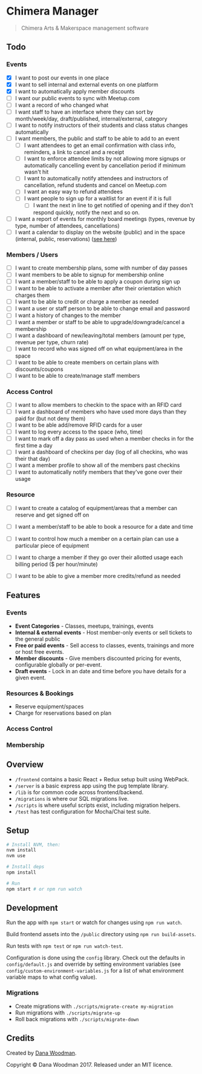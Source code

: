 # Chimera Manager

> Chimera Arts & Makerspace management software

## Todo

### Events

- [x] I want to post our events in one place
- [x] I want to sell internal and external events on one platform
- [x] I want to automatically apply member discounts
- [ ] I want our public events to sync with Meetup.com
- [ ] I want a record of who changed what
- [ ] I want staff to have an interface where they can sort by month/week/day, draft/published, internal/external, category
- [ ] I want to notify instructors of their students and class status changes automatically
- [ ] I want members, the public and staff to be able to add to an event
    - [ ] I want attendees to get an email confirmation with class info, reminders, a link to cancel and a receipt
    - [ ] I want to enforce attendee limits by not allowing more signups or automatically cancelling event by cancellation period if minimum wasn't hit
    - [ ] I want to automatically notify attendees and instructors of cancellation, refund students and cancel on Meetup.com
    - [ ] I want an easy way to refund attendees
    - [ ] I want people to sign up for a waitlist for an event if it is full
      - [ ] I want the next in line to get notified of opening and if they don't respond quickly, notify the next and so on.
- [ ] I want a report of events for monthly board meetings (types, revenue by type, number of attendees, cancellations)
- [ ] I want a calendar to display on the website (public) and in the space (internal, public, reservations) ([see here](http://demos.creative-tim.com/fullcalendar))

### Members / Users

- [ ] I want to create membership plans, some with number of day passes
- [ ] I want members to be able to signup for membership online
- [ ] I want a member/staff to be able to apply a coupon during sign up
- [ ] I want to be able to activate a member after their orientation which charges them
- [ ] I want to be able to credit or charge a member as needed
- [ ] I want a user or staff person to be able to change email and password
- [ ] I want a history of changes to the member
- [ ] I want a member or staff to be able to upgrade/downgrade/cancel a membership
- [ ] I want a dashboard of new/leaving/total members (amount per type, revenue per type, churn rate)
- [ ] I want to record who was signed off on what equipment/area in the space 
- [ ] I want to be able to create members on certain plans with discounts/coupons
- [ ] I want to be able to create/manage staff members

### Access Control

- [ ] I want to allow members to checkin to the space with an RFID card
- [ ] I want a dashboard of members who have used more days than they paid for (but not deny them)
- [ ] I want to be able add/remove RFID cards for a user
- [ ] I want to log every access to the space (who, time)
- [ ] I want to mark off a day pass as used when a member checks in for the first time a day
- [ ] I want a dashboard of checkins per day (log of all checkins, who was their that day)
- [ ] I want a member profile to show all of the members past checkins
- [ ] I want to automatically notify members that they've gone over their usage

### Resource

- [ ] I want to create a catalog of equipment/areas that a member can reserve and get signed off on
- [ ] I want a member/staff to be able to book a resource for a date and time
- [ ] I want to control how much a member on a certain plan can use a particular piece of equipment
- [ ] I want to charge a member if they go over their allotted usage each billing period ($ per hour/minute)
- [ ] I want to be able to give a member more credits/refund as needed


## Features

### Events

  - **Event Categories** - Classes, meetups, trainings, events
  - **Internal & external events** - Host member-only events or sell tickets to the general public
  - **Free or paid events** - Sell access to classes, events, trainings and more or host free events.
  - **Member discounts** - Give members discounted pricing for events, configurable globally or per-event.
  - **Draft events** - Lock in an date and time before you have details for a given event.


### Resources & Bookings
  - Reserve equipment/spaces
  - Charge for reservations based on plan

### Access Control

### Membership


## Overview

- `/frontend` contains a basic React + Redux setup built using WebPack.
- `/server` is a basic express app using the pug template library.
- `/lib` is for common code across frontend/backend.
- `/migrations` is where our SQL migrations live.
- `/scripts` is where useful scripts exist, including migration helpers.
- `/test` has test configuration for Mocha/Chai test suite.


## Setup

```bash
# Install NVM, then:
nvm install
nvm use

# Install deps
npm install

# Run
npm start # or npm run watch
```


## Development

Run the app with `npm start` or watch for changes using `npm run watch`.

Build frontend assets into the `/public` directory using `npm run build-assets`.

Run tests with `npm test` or `npm run watch-test`.

Configuration is done using the `config` library. Check out the defaults in `config/default.js` and override by setting environment variables (see `config/custom-environment-variables.js` for a list of what environment variable maps to what config value).


### Migrations

- Create migrations with `./scripts/migrate-create my-migration`
- Run migrations with `./scripts/migrate-up`
- Roll back migrations with `./scripts/migrate-down`


## Credits

Created by [Dana Woodman](http://danawoodman.com).

Copyright &copy; Dana Woodman 2017. Released under an MIT licence.
